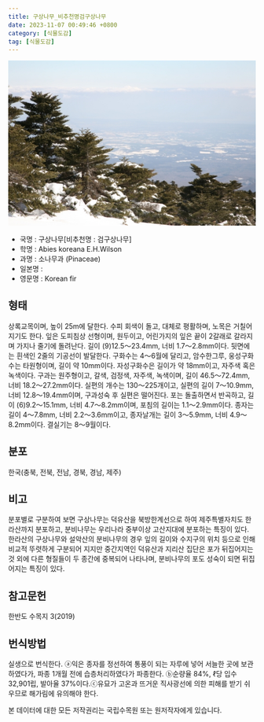 ```yaml
---
title: 구상나무_비추천명검구상나무
date: 2023-11-07 00:49:46 +0800
category: [식물도감]
tag: [식물도감]
---
```




![구상나무[비추천명 : 검구상나무]](/assets/img/fileUpload/plants/basic/Pinaceae/Abies/14932/14932_1_th2.JPG)
- 국명 : 구상나무[비추천명 : 검구상나무]
- 학명 : Abies koreana E.H.Wilson
- 과명 : 소나무과 (Pinaceae)
- 일본명 : 
- 영문명 : Korean fir


## 형태
상록교목이며, 높이 25m에 달한다. 수피 회색이 돌고, 대체로 평활하며, 노목은 거칠어지기도 한다. 잎은 도피침상 선형이며, 원두이고, 어린가지의 잎은 끝이 2갈래로 갈라지며 가지나 줄기에 돌려난다. 길이 (9)12.5～23.4mm, 너비 1.7～2.8mm이다. 뒷면에는 흰색인 2줄의 기공선이 발달한다. 구화수는 4～6월에 달리고, 암수한그루, 웅성구화수는 타원형이며, 길이 약 10mm이다. 자성구화수은 길이가 약 18mm이고, 자주색 혹은 녹색이다. 구과는 원주형이고, 갈색, 검정색, 자주색, 녹색이며, 길이 46.5～72.4mm, 너비 18.2～27.2mm이다. 실편의 개수는 130～225개이고, 실편의 길이 7～10.9mm, 너비 12.8～19.4mm이며, 구과성숙 후 실편은 떨어진다. 포는 돌출하면서 반곡하고, 길이 (6)9.2～15.1mm, 너비 4.7～8.2mm이며, 포침의 길이는 1.1～2.9mm이다. 종자는 길이 4～7.8mm, 너비 2.2～3.6mm이고, 종자날개는 길이 3～5.9mm, 너비 4.9～8.2mm이다. 결실기는 8～9월이다.
## 분포
한국(충북, 전북, 전남, 경북, 경남, 제주)
## 비고
분포별로 구분하여 보면 구상나무는 덕유산을 북방한계선으로 하여 제주특별자치도 한라산까지 분포하고, 분비나무는 우리나라 중부이상 고산지대에 분포하는 특징이 있다. 한라산의 구상나무와 설악산의 분비나무의 경우 잎의 길이와 수지구의 위치 등으로 인해 비교적 뚜렷하게 구분되어 지지만 중간지역인 덕유산과 지리산 집단은 포가 뒤집어지는 것 외에 다른 형질들이 두 종간에 중복되어 나타나며, 분비나무의 포도 성숙이 되면 뒤집어지는 특징이 있다.
## 참고문헌
한반도 수목지 3(2019)
## 번식방법
실생으로 번식한다. ⓐ익은 종자를 정선하여 통풍이 되는 자루에 넣어 서늘한 곳에 보관하였다가, 파종 1개월 전에 습층처리하였다가 파종한다. ⓑ순량율 84%, ℓ당 입수 32,901립, 발아율 37%이다.ⓒ유묘가 고온과 뜨거운 직사광선에 의한 피해를 받기 쉬우므로 해가림에 유의해야 한다.






본 데이터에 대한 모든 저작권리는 국립수목원 또는 원저작자에게 있습니다.
